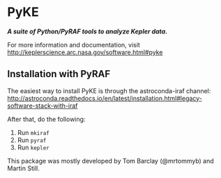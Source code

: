 # PyKE
***A suite of Python/PyRAF tools to analyze Kepler data.***

For more information and documentation,
visit http://keplerscience.arc.nasa.gov/software.html#pyke

## Installation with PyRAF
The easiest way to install PyKE is through the astroconda-iraf channel:
http://astroconda.readthedocs.io/en/latest/installation.html#legacy-software-stack-with-iraf

After that, do the following:

1. Run ``mkiraf``
2. Run ``pyraf``
3. Run ``kepler``

This package was mostly developed by Tom Barclay (@mrtommyb) and Martin Still.
